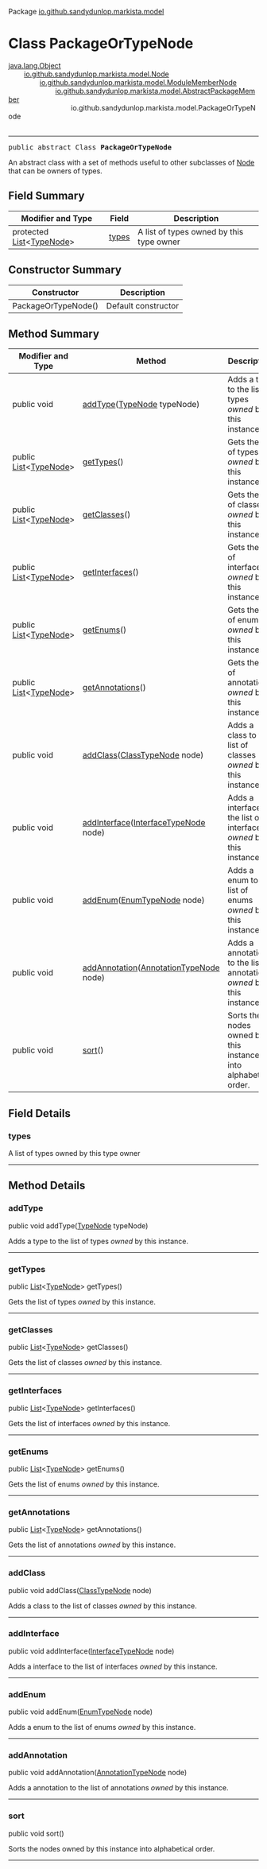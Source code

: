 Package [io.github.sandydunlop.markista.model](index.md)

# Class PackageOrTypeNode
[java.lang.Object](https://docs.oracle.com/en/java/javase/24/docs/api/java.base/java/lang/Object.html)<br/>
        [io.github.sandydunlop.markista.model.Node](Node.md)<br/>
                [io.github.sandydunlop.markista.model.ModuleMemberNode](ModuleMemberNode.md)<br/>
                        [io.github.sandydunlop.markista.model.AbstractPackageMember](AbstractPackageMember.md)<br/>
                                io.github.sandydunlop.markista.model.PackageOrTypeNode<br/>
<br/>

----

<span style="font-family: monospace;">public abstract Class __PackageOrTypeNode__</span>

An abstract class with a set of methods useful to other subclasses of [Node](Node.md)
that can be owners of types.


## Field Summary

| Modifier and Type                                                                                                           | Field           | Description                              |
|-----------------------------------------------------------------------------------------------------------------------------|-----------------|------------------------------------------|
| protected [List](https://docs.oracle.com/en/java/javase/24/docs/api/java.base/java/util/List.html)<[TypeNode](TypeNode.md)> | [types](#types) | A list of types owned by this type owner |

## Constructor Summary

| Constructor         | Description         |
|---------------------|---------------------|
| PackageOrTypeNode() | Default constructor |

## Method Summary

| Modifier and Type                                                                                                        | Method                                                                            | Description                                                            |
|--------------------------------------------------------------------------------------------------------------------------|-----------------------------------------------------------------------------------|------------------------------------------------------------------------|
| public void                                                                                                              | [addType](#addtype)([TypeNode](TypeNode.md) typeNode)                             | Adds a type to the list of types *owned* by this instance.             |
| public [List](https://docs.oracle.com/en/java/javase/24/docs/api/java.base/java/util/List.html)<[TypeNode](TypeNode.md)> | [getTypes](#gettypes)()                                                           | Gets the list of types *owned* by this instance.                       |
| public [List](https://docs.oracle.com/en/java/javase/24/docs/api/java.base/java/util/List.html)<[TypeNode](TypeNode.md)> | [getClasses](#getclasses)()                                                       | Gets the list of classes *owned* by this instance.                     |
| public [List](https://docs.oracle.com/en/java/javase/24/docs/api/java.base/java/util/List.html)<[TypeNode](TypeNode.md)> | [getInterfaces](#getinterfaces)()                                                 | Gets the list of interfaces *owned* by this instance.                  |
| public [List](https://docs.oracle.com/en/java/javase/24/docs/api/java.base/java/util/List.html)<[TypeNode](TypeNode.md)> | [getEnums](#getenums)()                                                           | Gets the list of enums *owned* by this instance.                       |
| public [List](https://docs.oracle.com/en/java/javase/24/docs/api/java.base/java/util/List.html)<[TypeNode](TypeNode.md)> | [getAnnotations](#getannotations)()                                               | Gets the list of annotations *owned* by this instance.                 |
| public void                                                                                                              | [addClass](#addclass)([ClassTypeNode](ClassTypeNode.md) node)                     | Adds a class to the list of classes *owned* by this instance.          |
| public void                                                                                                              | [addInterface](#addinterface)([InterfaceTypeNode](InterfaceTypeNode.md) node)     | Adds a interface to the list of interfaces *owned* by this instance.   |
| public void                                                                                                              | [addEnum](#addenum)([EnumTypeNode](EnumTypeNode.md) node)                         | Adds a enum to the list of enums *owned* by this instance.             |
| public void                                                                                                              | [addAnnotation](#addannotation)([AnnotationTypeNode](AnnotationTypeNode.md) node) | Adds a annotation to the list of annotations *owned* by this instance. |
| public void                                                                                                              | [sort](#sort)()                                                                   | Sorts the nodes owned by this instance into alphabetical order.        |

## Field Details

### types

A list of types owned by this type owner


---


## Method Details

### addType

public void addType([TypeNode](TypeNode.md) typeNode)

Adds a type to the list of types *owned* by this instance.


---

### getTypes

public [List](https://docs.oracle.com/en/java/javase/24/docs/api/java.base/java/util/List.html)<[TypeNode](TypeNode.md)> getTypes()

Gets the list of types *owned* by this instance.


---

### getClasses

public [List](https://docs.oracle.com/en/java/javase/24/docs/api/java.base/java/util/List.html)<[TypeNode](TypeNode.md)> getClasses()

Gets the list of classes *owned* by this instance.


---

### getInterfaces

public [List](https://docs.oracle.com/en/java/javase/24/docs/api/java.base/java/util/List.html)<[TypeNode](TypeNode.md)> getInterfaces()

Gets the list of interfaces *owned* by this instance.


---

### getEnums

public [List](https://docs.oracle.com/en/java/javase/24/docs/api/java.base/java/util/List.html)<[TypeNode](TypeNode.md)> getEnums()

Gets the list of enums *owned* by this instance.


---

### getAnnotations

public [List](https://docs.oracle.com/en/java/javase/24/docs/api/java.base/java/util/List.html)<[TypeNode](TypeNode.md)> getAnnotations()

Gets the list of annotations *owned* by this instance.


---

### addClass

public void addClass([ClassTypeNode](ClassTypeNode.md) node)

Adds a class to the list of classes *owned* by this instance.


---

### addInterface

public void addInterface([InterfaceTypeNode](InterfaceTypeNode.md) node)

Adds a interface to the list of interfaces *owned* by this instance.


---

### addEnum

public void addEnum([EnumTypeNode](EnumTypeNode.md) node)

Adds a enum to the list of enums *owned* by this instance.


---

### addAnnotation

public void addAnnotation([AnnotationTypeNode](AnnotationTypeNode.md) node)

Adds a annotation to the list of annotations *owned* by this instance.


---

### sort

public void sort()

Sorts the nodes owned by this instance into alphabetical order.


---

